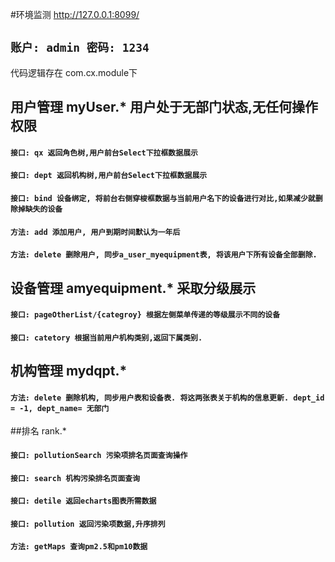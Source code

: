 #环境监测 http://127.0.0.1:8099/
## `账户: admin 密码: 1234`

代码逻辑存在 com.cx.module下
## 用户管理 myUser.* 用户处于无部门状态,无任何操作权限
#### `接口: qx 返回角色树,用户前台Select下拉框数据展示`
#### `接口: dept 返回机构树,用户前台Select下拉框数据展示`
#### `接口: bind 设备绑定, 将前台右侧穿梭框数据与当前用户名下的设备进行对比,如果减少就删除掉缺失的设备`
#### `方法: add 添加用户, 用户到期时间默认为一年后`
#### `方法: delete 删除用户, 同步a_user_myequipment表, 将该用户下所有设备全部删除.`


## 设备管理 amyequipment.* 采取分级展示
#### `接口: pageOtherList/{categroy} 根据左侧菜单传递的等级展示不同的设备`
#### `接口: catetory 根据当前用户机构类别,返回下属类别.`

## 机构管理 mydqpt.*
#### `方法: delete 删除机构, 同步用户表和设备表. 将这两张表关于机构的信息更新. dept_id = -1, dept_name= 无部门`

##排名 rank.*
#### `接口: pollutionSearch 污染项排名页面查询操作`
#### `接口: search 机构污染排名页面查询`
#### `接口: detile 返回echarts图表所需数据`
#### `接口: pollution 返回污染项数据,升序排列`
#### `方法: getMaps 查询pm2.5和pm10数据`
